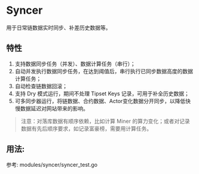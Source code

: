 # Syncer

用于日常链数据实时同步、补差历史数据等。

## 特性

1. 支持数据同步任务（并发）、数据计算任务（串行）；
2. 自动并发执行数据同步任务，在达到阈值后，串行执行已同步数据高度的数据计算任务；
3. 自动检查链数据回滚；
4. 支持 Dry 模式运行，期间不处理 Tipset Keys 记录，可用于补全历史数据；
5. 可多同步器运行，将链数据、合约数据、Actor变化数据分开同步，以降低快慢数据延迟对网站带来的影响。


> 注意：对落库数据有顺序依赖，比如计算 Miner 的算力变化；或者对记录数据有先后顺序要求，如记录富豪榜，需要用计算任务。

## 用法:

参考: modules/syncer/syncer_test.go